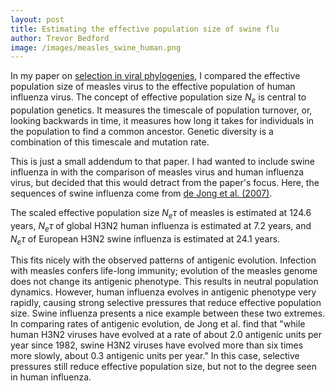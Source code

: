 ```yaml
---
layout: post
title: Estimating the effective population size of swine flu
author: Trevor Bedford
image: /images/measles_swine_human.png
---
```


In my paper on [selection in viral phylogenies](/papers/bedford-2011-strength/), I compared the effective population size of measles virus to the effective population of human influenza virus.  The concept of effective population size <i>N<sub>e</sub></i> is central to population genetics.  It measures the timescale of population turnover, or, looking backwards in time, it measures how long it takes for individuals in the population to find a common ancestor.  Genetic diversity is a combination of this timescale and mutation rate.  

This is just a small addendum to that paper.  I had wanted to include swine influenza in with the comparison of measles virus and human influenza virus, but decided that this would detract from the paper's focus.  Here, the sequences of swine influenza come from [de Jong et al. (2007)](http://jvi.asm.org/cgi/content/short/81/8/4315).

The scaled effective population size <i>N<sub>e</sub>&tau;</i> of measles is estimated at 124.6 years, <i>N<sub>e</sub>&tau;</i> of global H3N2 human influenza is estimated at 7.2 years, and <i>N<sub>e</sub>&tau;</i> of European H3N2 swine influenza is estimated at 24.1 years.

This fits nicely with the observed patterns of antigenic evolution.  Infection with measles confers life-long immunity; evolution of the measles genome does not change its antigenic phenotype.  This results in neutral population dynamics.  However, human influenza evolves in antigenic phenotype very rapidly, causing strong selective pressures that reduce effective population size.  Swine influenza presents a nice example between these two extremes.  In comparing rates of antigenic evolution, de Jong et al. find that "while human H3N2 viruses have evolved at a rate of about 2.0 antigenic units per year since 1982, swine H3N2 viruses have evolved more than six times more slowly, about 0.3 antigenic units per year."  In this case, selective pressures still reduce effective population size, but not to the degree seen in human influenza.

